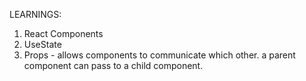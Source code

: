 LEARNINGS:

1. React Components
2. UseState
3. Props - allows components to communicate which other. a parent component can pass to a child component.